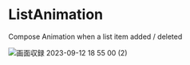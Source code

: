 # ListAnimation
Compose Animation when a list item added / deleted

![画面収録 2023-09-12 18 55 00 (2)](https://github.com/takumashanai/ListAnimation/assets/99272657/f42b23f3-30d6-48fd-9f90-17cd03f40f80)

